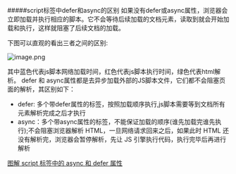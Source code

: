 #####script标签中defer和async的区别
如果没有defer或async属性，浏览器会立即加载并执行相应的脚本。它不会等待后续加载的文档元素，读取到就会开始加载和执行，这样就阻塞了后续文档的加载。
<p>下图可以直观的看出三者之间的区别:</p>

![image.png](https://upload-images.jianshu.io/upload_images/8825664-b83ec0c8e3038ba6.png?imageMogr2/auto-orient/strip%7CimageView2/2/w/1240)

其中蓝色代表js脚本网络加载时间，红色代表js脚本执行时间，绿色代表html解析。
defer 和 async属性都是去异步加载外部的JS脚本文件，它们都不会阻塞页面的解析，其区别如下：
- defer: 多个带defer属性的标签，按照加载顺序执行,js脚本需要等到文档所有元素解析完成之后才执行
- async：多个带async属性的标签，不能保证加载的顺序(谁先加载完谁先执行);不会阻塞浏览器解析 HTML，一旦网络请求回来之后，如果此时 HTML 还没有解析完，浏览器会暂停解析，先让 JS 引擎执行代码，执行完毕后再进行解析

[图解 script 标签中的 async 和 defer 属性](https://zhuanlan.zhihu.com/p/292953374)
